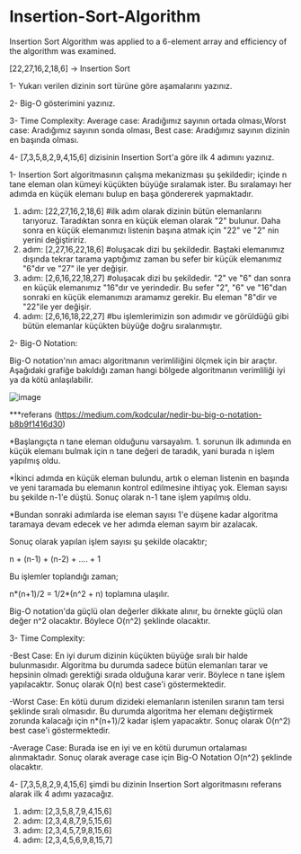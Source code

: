# Insertion-Sort-Algorithm
Insertion Sort Algorithm was applied to a 6-element array and efficiency of the algorithm was examined.

[22,27,16,2,18,6] -> Insertion Sort

1- Yukarı verilen dizinin sort türüne göre aşamalarını yazınız.

2- Big-O gösterimini yazınız.

3- Time Complexity: Average case: Aradığımız sayının ortada olması,Worst case: Aradığımız sayının sonda olması, Best case: Aradığımız sayının dizinin en başında olması.

4- [7,3,5,8,2,9,4,15,6] dizisinin Insertion Sort'a göre ilk 4 adımını yazınız.

1- Insertion Sort algoritmasının çalışma mekanizması şu şekildedir; içinde n tane eleman olan kümeyi küçükten büyüğe sıralamak ister. Bu sıralamayı her adımda en küçük elemanı bulup en başa göndererek yapmaktadır.

1. adım: [22,27,16,2,18,6] #ilk adım olarak dizinin bütün elemanlarını tarıyoruz. Taradıktan sonra en küçük eleman olarak "2" bulunur. Daha sonra en küçük elemanımızı listenin başına atmak için "22" ve "2" nin yerini değiştiririz.
2. adım: [2,27,16,22,18,6] #oluşacak dizi bu şekildedir. Baştaki elemanımız dışında tekrar tarama yaptığımız zaman bu sefer bir küçük elemanımız "6"dır ve "27" ile yer değişir.
3. adım: [2,6,16,22,18,27] #oluşacak dizi bu şekildedir. "2" ve "6" dan sonra en küçük elemanımız "16"dır ve yerindedir. Bu sefer "2", "6" ve "16"dan sonraki en küçük elemanımızı aramamız gerekir. Bu eleman "8"dir ve "22"ile yer değişir.
4. adım: [2,6,16,18,22,27] #bu işlemlerimizin son adımıdır ve görüldüğü gibi bütün elemanlar küçükten büyüğe doğru sıralanmıştır. 
  
  
 2- Big-O Notation:
 
 Big-O notation'nın amacı algoritmanın verimliliğini ölçmek için bir araçtır. Aşağıdaki grafiğe bakıldığı zaman hangi bölgede algoritmanın verimliliği iyi ya da kötü anlaşılabilir.
 
 ![image](https://user-images.githubusercontent.com/67806354/147411124-e9bcdcc3-94ed-47ec-8bbd-7da32a4a3e15.png)
 
 ***referans (https://medium.com/kodcular/nedir-bu-big-o-notation-b8b9f1416d30)
 
 *Başlangıçta n tane eleman olduğunu varsayalım. 1. sorunun ilk adımında en küçük elemanı bulmak için n tane değeri de taradık, yani burada n işlem yapılmış oldu.
 
 *İkinci adımda en küçük eleman bulundu, artık o eleman listenin en başında ve yeni taramada bu elemanın kontrol edilmesine ihtiyaç yok. Eleman sayısı bu şekilde n-1'e düştü. Sonuç olarak n-1 tane işlem yapılmış oldu.
 
 *Bundan sonraki adımlarda ise eleman sayısı 1'e düşene kadar algoritma taramaya devam edecek ve her adımda eleman sayım bir azalacak.
 
 Sonuç olarak yapılan işlem sayısı şu şekilde olacaktır;
 
 n + (n-1) + (n-2) + .... + 1
 
 Bu işlemler toplandığı zaman;
 
 n*(n+1)/2 = 1/2*(n^2 + n)  toplamına ulaşılır.
 
 Big-O notation'da güçlü olan değerler dikkate alınır, bu örnekte güçlü olan değer n^2 olacaktır. Böylece O(n^2) şeklinde olacaktır.
 
 
 3- Time Complexity:
 
 -Best Case: En iyi durum dizinin küçükten büyüğe sıralı bir halde bulunmasıdır. Algoritma bu durumda sadece bütün elemanları tarar ve hepsinin olmadı gerektiği sırada olduğuna karar verir. Böylece n tane işlem yapılacaktır. Sonuç olarak O(n) best case'i göstermektedir.
 
 -Worst Case: En kötü durum dizideki elemanların istenilen sıranın tam tersi şeklinde sıralı olmasıdır. Bu durumda algoritma her elemanı değiştirmek zorunda kalacağı için n*(n+1)/2 kadar işlem yapacaktır. Sonuç olarak O(n^2) best case'i göstermektedir.
 
 -Average Case: Burada ise en iyi ve en kötü durumun ortalaması alınmaktadır. Sonuç olarak average case için Big-O Notation O(n^2) şeklinde olacaktır.
 
 
 4- [7,3,5,8,2,9,4,15,6] şimdi bu dizinin Insertion Sort algoritmasını referans alarak ilk 4 adımı yazacağız.
 
 1. adım: [2,3,5,8,7,9,4,15,6] 
 2. adım: [2,3,4,8,7,9,5,15,6] 
 3. adım: [2,3,4,5,7,9,8,15,6] 
 4. adım: [2,3,4,5,6,9,8,15,7]

